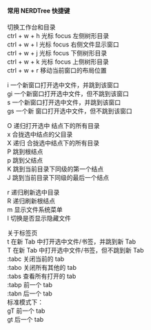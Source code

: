 #### 常用 NERDTree 快捷键
切换工作台和目录  
ctrl + w + h 光标 focus 左侧树形目录  
ctrl + w + l 光标 focus 右侧文件显示窗口  
ctrl + w + j 光标 focus 下侧树形目录  
ctrl + w + k 光标 focus 上侧树形目录  
ctrl + w + r 移动当前窗口的布局位置  

i 一个新窗口打开选中文件，并跳到该窗口  
gi 一个新窗口打开选中文件，但不跳到该窗口  
s 一个新窗口打开选中文件，并跳到该窗口  
gs 一个新 窗口打开选中文件，但不跳到该窗口  

O 递归打开选中 结点下的所有目录  
x 合拢选中结点的父目录  
X 递归 合拢选中结点下的所有目录  
P 跳到根结点  
p 跳到父结点  
K 跳到当前目录下同级的第一个结点  
J 跳到当前目录下同级的最后一个结点  

r 递归刷新选中目录  
R 递归刷新根结点  
m 显示文件系统菜单  
I 切换是否显示隐藏文件  

关于标签页  
t 在新 Tab 中打开选中文件/书签，并跳到新 Tab  
T 在新 Tab 中打开选中文件/书签，但不跳到新 Tab  
:tabc 关闭当前的 tab  
:tabo 关闭所有其他的 tab  
:tabs 查看所有打开的 tab  
:tabp 前一个 tab  
:tabn 后一个 tab  
标准模式下：  
gT 前一个 tab  
gt 后一个 tab
